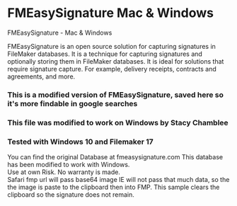 # FMEasySignature Mac & Windows
FMEasySignature - Mac &amp; Windows

FMEasySignature is an open source solution for capturing signatures in FileMaker databases. It is a technique for capturing signatures and optionally storing them in FileMaker databases. It is ideal for solutions that require signature capture. For example, delivery receipts, contracts and agreements, and more.

### This is a modified version of FMEasySignature, saved here so it's more findable in google searches
### This file was modified to work on Windows by Stacy Chamblee
### Tested with Windows 10 and Filemaker 17

You can find the original Database at fmeasysignature.com 
This database has been modified to work with Windows.   
Use at own Risk.  No warranty is made.  
Safari fmp url will pass base64 image IE will not pass that much data, so the the image is paste to the clipboard then into FMP.
This sample clears the clipboard so the signature does not remain. 
